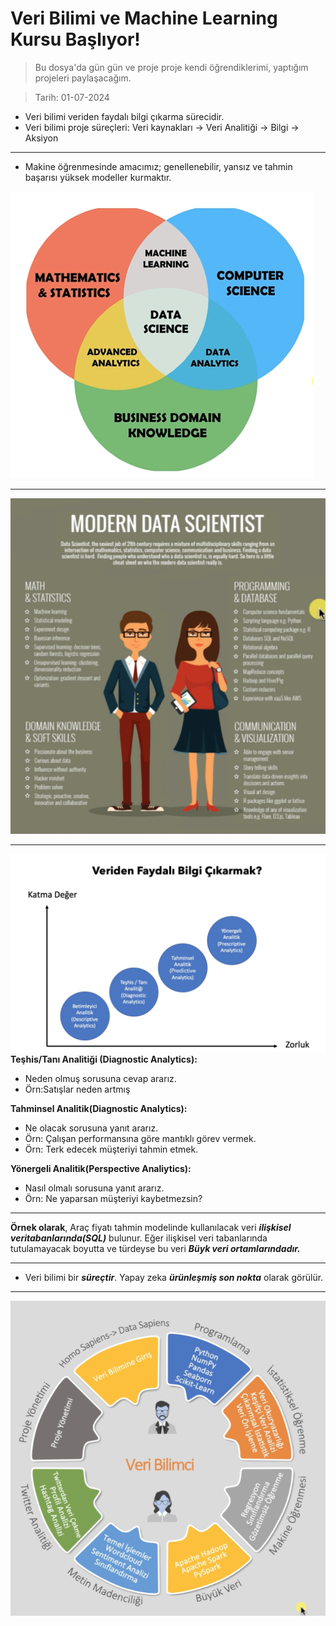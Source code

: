 # Veri Bilimi ve Machine Learning Kursu Başlıyor!

> Bu dosya'da gün gün ve proje proje kendi öğrendiklerimi, yaptığım projeleri paylaşacağım.

> Tarih: 01-07-2024

- Veri bilimi veriden faydalı bilgi çıkarma sürecidir.
-  Veri bilimi proje süreçleri:
    Veri kaynakları &rarr; Veri Analitiği &rarr; Bilgi &rarr; Aksiyon


 ---

- Makine öğrenmesinde amacımız; genellenebilir, yansız ve tahmin başarısı yüksek modeller kurmaktır.

![Veri Bilimi, Bilgisayar Bilimi, Business Domain Knowledge kesişim kümeleri](img/Screenshot_2.png)

---
![Modern Data Scientist Skills](img/Untitled.png)

---

![Faydalı Bilgi Çıkarmak](img/Screenshot_1.png)
**Teşhis/Tanı Analitiği (Diagnostic Analytics):** 
 - Neden olmuş sorusuna cevap ararız.
 - Örn:Satışlar neden artmış 
  
**Tahminsel Analitik(Diagnostic Analytics):**
- Ne olacak sorusuna yanıt ararız.
- Örn: Çalışan performansına göre mantıklı görev vermek.
- Örn: Terk edecek müşteriyi tahmin etmek.
  
**Yönergeli Analitik(Perspective Analiytics):**
- Nasıl olmalı sorusuna yanıt ararız.
- Örn: Ne yaparsan müşteriyi kaybetmezsin?

---

**Örnek olarak**, Araç fiyatı tahmin modelinde kullanılacak veri ***ilişkisel veritabanlarında(SQL)*** bulunur. Eğer ilişkisel veri tabanlarında tutulamayacak boyutta ve türdeyse bu veri ***Büyk veri ortamlarındadır.***

---

- Veri bilimi bir ***süreçtir***. Yapay zeka ***ürünleşmiş son nokta*** olarak görülür.
  

---

![Hangi title ne üzerine uzman](img/Screenshot_3.png)